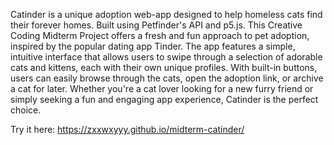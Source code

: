 Catinder is a unique adoption web-app designed to help homeless cats find their forever homes. Built using Petfinder's API and p5.js. This Creative Coding Midterm Project offers a fresh and fun approach to pet adoption, inspired by the popular dating app Tinder. The app features a simple, intuitive interface that allows users to swipe through a selection of adorable cats and kittens, each with their own unique profiles. With built-in buttons, users can easily browse through the cats, open the adoption link, or archive a cat for later. Whether you're a cat lover looking for a new furry friend or simply seeking a fun and engaging app experience, Catinder is the perfect choice.

Try it here: https://zxxwxyyy.github.io/midterm-catinder/
